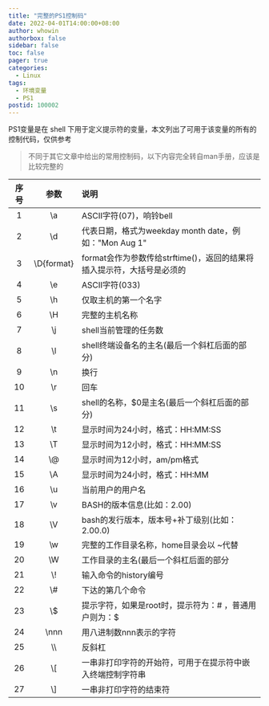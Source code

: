 ```yaml
---
title: "完整的PS1控制码"
date: 2022-04-01T14:00:00+08:00
author: whowin
authorbox: false
sidebar: false
toc: false
pager: true
categories:
  - Linux
tags:
  - 环境变量
  - PS1
postid: 100002
---
```


PS1变量是在 shell 下用于定义提示符的变量，本文列出了可用于该变量的所有的控制代码，仅供参考
<!--more-->

> 不同于其它文章中给出的常用控制码，以下内容完全转自man手册，应该是比较完整的

  |序号|参数|说明|
  |:----:|:--:|:----|
  |1|\\a|ASCII字符(07)，响铃bell|
  |2|\\d|代表日期，格式为weekday month date，例如："Mon Aug 1"|
  |3|\\D{format}|format会作为参数传给strftime()，返回的结果将插入提示符，大括号是必须的|
  |4|\\e|ASCII字符(033)|
  |5|\\h|仅取主机的第一个名字|
  |6|\\H|完整的主机名称|
  |7|\\j|shell当前管理的任务数|
  |8|\\l|shell终端设备名的主名(最后一个斜杠后面的部分)|
  |9|\\n|换行|
  |10|\\r|回车|
  |11|\\s|shell的名称，$0是主名(最后一个斜杠后面的部分)|
  |12|\\t|显示时间为24小时，格式：HH:MM:SS|
  |13|\\T|显示时间为12小时，格式：HH:MM:SS|
  |14|\\@|显示时间为12小时，am/pm格式|
  |15|\\A|显示时间为24小时，格式：HH:MM|
  |16|\\u|当前用户的用户名|
  |17|\\v|BASH的版本信息(比如：2.00)|
  |18|\\V|bash的发行版本，版本号+补丁级别(比如：2.00.0)
  |19|\\w|完整的工作目录名称，home目录会以 ~代替|
  |20|\\W|工作目录的主名(最后一个斜杠后面的部分|
  |21|\\!|输入命令的history编号|
  |22|\\#|下达的第几个命令|
  |23|\\$|提示字符，如果是root时，提示符为：# ，普通用户则为：$|
  |24|\\nnn|用八进制数nnn表示的字符|
  |25|\\\\ |反斜杠|
  |26|\\[|一串非打印字符的开始符，可用于在提示符中嵌入终端控制字符串|
  |27|\\]|一串非打印字符的结束符|
